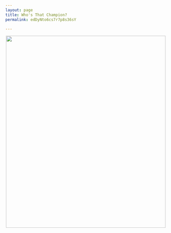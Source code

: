 ```yaml
---
layout: page
title: Who's That Champion?
permalink: edDyNto6cs7r7p8s36sY

---
```

<center>

<img src="https://github.com/UNSWLoLSoc/LoLSocWebpage/blob/master/uploads/1-1.png?raw=true" width="500" height="600" class="center" id = "test">

</center>

<script type = "text/javascript">
document.getElementById('test').onclick= function(){
  dice1 = Math.floor(Math.random() * 134) + 1;
  console.log(dice1);
  alert(dice1);
}
</script>